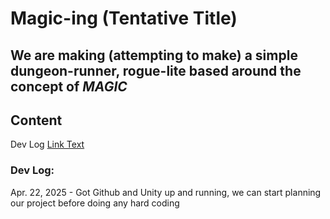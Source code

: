 # Magic-ing (Tentative Title)

## We are making (attempting to make) a simple dungeon-runner, rogue-lite based around the concept of ___MAGIC___

## Content
Dev Log [Link Text](#dev-log)

### Dev Log:
Apr. 22, 2025 - Got Github and Unity up and running, we can start planning our project before doing any hard coding
